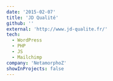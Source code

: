 ```yaml
---
date: '2015-02-07'
title: 'JD Qualité'
github: ''
external: 'http://www.jd-qualite.fr/'
tech:
  - WordPress
  - PHP
  - JS
  - Mailchimp
company: 'NetamorphoZ'
showInProjects: false
---
```

